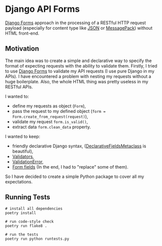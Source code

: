 # Django API Forms

[Django Forms](https://docs.djangoproject.com/en/4.1/topics/forms/) approach in the processing of a RESTful HTTP
request payload (especially for content type like [JSON](https://www.json.org/) or [MessagePack](https://msgpack.org/))
without HTML front-end.

## Motivation

The main idea was to create a simple and declarative way to specify the format of expecting requests with the ability
to validate them. Firstly, I tried to use [Django Forms](https://docs.djangoproject.com/en/4.1/topics/forms/) to
validate my API requests (I use pure Django in my APIs). I have encountered a problem with nesting my requests without
a huge boilerplate. Also, the whole HTML thing was pretty useless in my RESTful APIs.

I wanted to:

- define my requests as object (`Form`),
- pass the request to my defined object (`form = Form.create_from_request(request)`),
- validate my request `form.is_valid()`,
- extract data `form.clean_data` property.

I wanted to keep:

- friendly declarative Django syntax,
([DeclarativeFieldsMetaclass](https://github.com/django/django/blob/master/django/forms/forms.py#L22) is beautiful),
- [Validators](https://docs.djangoproject.com/en/4.1/ref/validators/),
- [ValidationError](https://docs.djangoproject.com/en/4.1/ref/exceptions/#validationerror),
- [Form fields](https://docs.djangoproject.com/en/4.1/ref/forms/fields/) (In the end, I had to "replace" some of them).

So I have decided to create a simple Python package to cover all my expectations.

## Running Tests

```shell
# install all dependencies
poetry install

# run code-style check
poetry run flake8 .

# run the tests
poetry run python runtests.py
```
